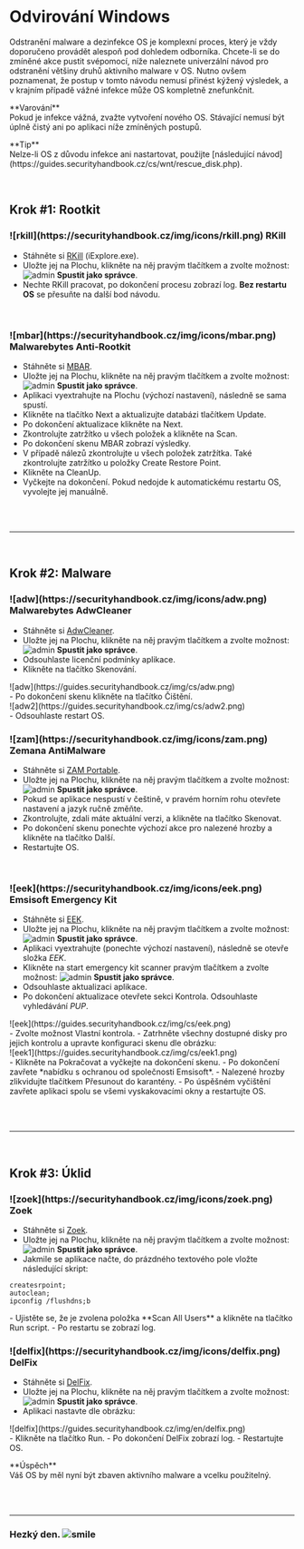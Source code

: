 # Odvirování Windows
Odstranění malware a dezinfekce OS je komplexní proces, který je vždy doporučeno provádět alespoň pod dohledem odborníka. Chcete-li se do zmíněné akce pustit svépomocí, níže naleznete univerzální návod pro odstranění většiny druhů aktivního malware v OS. Nutno ovšem poznamenat, že postup v tomto návodu nemusí přinést kýžený výsledek, a v krajním případě vážné infekce může OS kompletně znefunkčnit.

<div class="alert exclaim"><p><em class="icon-attention"></em>**Varování**<br>
Pokud je infekce vážná, zvažte vytvoření nového OS. Stávající nemusí být úplně čistý ani po aplikaci níže zmíněných postupů.</p></div>

<div class="alert info"><p><em class="icon-info-circled"></em>**Tip**<br>
Nelze-li OS z důvodu infekce ani nastartovat, použijte [následující návod](https://guides.securityhandbook.cz/cs/wnt/rescue_disk.php).</p></div>

<br>

## Krok #1: Rootkit

<h3 class="nocol">![rkill](https://securityhandbook.cz/img/icons/rkill.png) RKill</h3>

- Stáhněte si [RKill](https://www.bleepingcomputer.com/download/rkill/dl/11/) (iExplore.exe).
- Uložte jej <span class="blue">na Plochu</span>, klikněte na něj pravým tlačítkem a zvolte možnost: ![admin](https://securityhandbook.cz/img/icons/admin.png) **Spustit jako správce**.
- Nechte RKill pracovat, po dokončení procesu zobrazí log. **Bez restartu OS** se přesuňte na další bod návodu.

<br>

<h3 class="nocol">![mbar](https://securityhandbook.cz/img/icons/mbar.png) Malwarebytes Anti-Rootkit</h3>

- Stáhněte si [MBAR](https://downloads.malwarebytes.org/file/mbar/).
- Uložte jej <span class="blue">na Plochu</span>, klikněte na něj pravým tlačítkem a zvolte možnost: ![admin](https://securityhandbook.cz/img/icons/admin.png) **Spustit jako správce**.
- Aplikaci vyextrahujte <span class="blue">na Plochu</span> (výchozí nastavení), následně se sama spustí.
- Klikněte na tlačítko <span class="green">Next</span> a aktualizujte databázi tlačítkem <span class="green">Update</span>.
- Po dokončení aktualizace klikněte na <span class="green">Next</span>.
- Zkontrolujte zatržítko u všech položek a klikněte na <span class="green">Scan</span>.
- Po dokončení skenu MBAR zobrazí výsledky.
- V případě nálezů zkontrolujte u všech položek zatržítka. Také zkontrolujte zatržítko u položky <span class="green">Create Restore Point</span>.
- Klikněte na <span class="green">CleanUp</span>.
- Vyčkejte na dokončení. Pokud nedojde k automatickému restartu OS, vyvolejte jej manuálně.

<br><br><hr><br>

## Krok #2: Malware

<h3 class="nocol">![adw](https://securityhandbook.cz/img/icons/adw.png) Malwarebytes AdwCleaner</h3>

- Stáhněte si [AdwCleaner](https://toolslib.net/downloads/finish/1/).
- Uložte jej <span class="blue">na Plochu</span>, klikněte na něj pravým tlačítkem a zvolte možnost: ![admin](https://securityhandbook.cz/img/icons/admin.png) **Spustit jako správce**.
- Odsouhlaste licenční podmínky aplikace.
- Klikněte na tlačítko <span class="green">Skenování</span>.
<li style="list-style-type: none">![adw](https://guides.securityhandbook.cz/img/cs/adw.png)</li>
- Po dokončení skenu klikněte na tlačítko <span class="green">Čištění</span>.
<li style="list-style-type: none">![adw2](https://guides.securityhandbook.cz/img/cs/adw2.png)</li>
- Odsouhlaste restart OS.

<br>

<h3 class="nocol">![zam](https://securityhandbook.cz/img/icons/zam.png) Zemana AntiMalware</h3>

- Stáhněte si [ZAM Portable](https://www.zemana.com/Download/AntiMalware/Portable/Free/Zemana.AntiMalware.Portable.exe).
- Uložte jej <span class="blue">na Plochu</span>, klikněte na něj pravým tlačítkem a zvolte možnost: ![admin](https://securityhandbook.cz/img/icons/admin.png) **Spustit jako správce**.
- Pokud se aplikace nespustí v češtině, v pravém horním rohu otevřete nastavení a jazyk ručně změňte.
- Zkontrolujte, zdali máte aktuální verzi, a klikněte na tlačítko <span class="green">Skenovat</span>.
- Po dokončení skenu ponechte výchozí akce pro nalezené hrozby a klikněte na tlačítko <span class="green">Další</span>.
- Restartujte OS.

<br>

<h3 class="nocol">![eek](https://securityhandbook.cz/img/icons/eek.png) Emsisoft Emergency Kit</h3>

- Stáhněte si [EEK](https://dl.emsisoft.com/EmsisoftEmergencyKit.exe).
- Uložte jej <span class="blue">na Plochu</span>, klikněte na něj pravým tlačítkem a zvolte možnost: ![admin](https://securityhandbook.cz/img/icons/admin.png) **Spustit jako správce**.
- Aplikaci vyextrahujte (ponechte výchozí nastavení), následně se otevře složka *EEK*.
- Klikněte na <span class="green">start emergency kit scanner</span> pravým tlačítkem a zvolte možnost: ![admin](https://securityhandbook.cz/img/icons/admin.png) **Spustit jako správce**.
- Odsouhlaste aktualizaci aplikace.
- Po dokončení aktualizace otevřete sekci <span class="green">Kontrola</span>. Odsouhlaste vyhledávání *PUP*.
<li style="list-style-type: none">![eek](https://guides.securityhandbook.cz/img/cs/eek.png)</li>
- Zvolte možnost <span class="green">Vlastní kontrola</span>.
- Zatrhněte všechny dostupné disky pro jejich kontrolu a upravte konfiguraci skenu dle obrázku:
<li style="list-style-type: none">![eek1](https://guides.securityhandbook.cz/img/cs/eek1.png)</li>
- Klikněte na <span class="green">Pokračovat</span> a vyčkejte na dokončení skenu.
- Po dokončení zavřete *nabídku s ochranou od společnosti Emsisoft*.
- Nalezené hrozby zlikvidujte tlačítkem <span class="green">Přesunout do karantény</span>.
- Po úspěšném vyčištění zavřete aplikaci spolu se všemi vyskakovacími okny a restartujte OS.

<br><br><hr><br>

## Krok #3: Úklid

<h3 class="nocol">![zoek](https://securityhandbook.cz/img/icons/zoek.png) Zoek</h3>

- Stáhněte si [Zoek](https://download.bleepingcomputer.com/smeenk/zoek.exe).
- Uložte jej <span class="blue">na Plochu</span>, klikněte na něj pravým tlačítkem a zvolte možnost: ![admin](https://securityhandbook.cz/img/icons/admin.png) **Spustit jako správce**.
- Jakmile se aplikace načte, do prázdného textového pole vložte následující skript:
<li style="list-style-type: none"><pre><code>createsrpoint;
autoclean;
ipconfig /flushdns;b</code></pre></li>
- Ujistěte se, že je zvolena položka **Scan All Users** a klikněte na tlačítko <span class="green">Run script</span>.
- Po restartu se zobrazí log.

<br>

<h3 class="nocol">![delfix](https://securityhandbook.cz/img/icons/delfix.png) DelFix</h3>

- Stáhněte si [DelFix](https://www.bleepingcomputer.com/download/delfix/dl/281/).
- Uložte jej <span class="blue">na Plochu</span>, klikněte na něj pravým tlačítkem a zvolte možnost: ![admin](https://securityhandbook.cz/img/icons/admin.png) **Spustit jako správce**.
- Aplikaci nastavte dle obrázku:
<li style="list-style-type: none">![delfix](https://guides.securityhandbook.cz/img/en/delfix.png)</li>
- Klikněte na tlačítko <span class="green">Run</span>.
- Po dokončení DelFix zobrazí log.
- Restartujte OS.

<div class="alert success"><p><em class="icon-ok-circled"></em>**Úspěch**<br>
Váš OS by měl nyní být zbaven aktivního malware a vcelku použitelný.</p></div>

<br><br><hr>

<h3 class="nocol">Hezký den. <img class="smile" src="https://securityhandbook.cz/img/sm/smile.svg" alt="smile"></h3>

